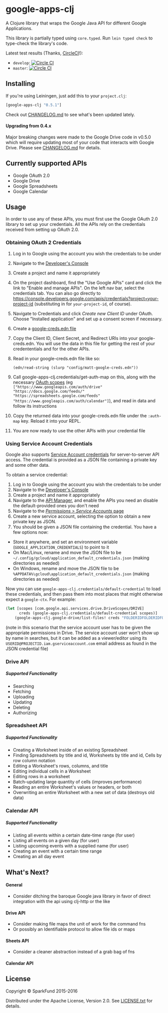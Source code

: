 # google-apps-clj

A Clojure library that wraps the Google Java API for different Google Applications.

This library is partially typed using `core.typed`.  Run `lein typed check` to type-check the library's code.

Latest test results (Thanks, [CircleCI](https://github.com/CircleCI)!):

* `develop`: [![Circle CI](https://circleci.com/gh/SparkFund/google-apps-clj/tree/develop.svg?style=svg)](https://circleci.com/gh/SparkFund/google-apps-clj/tree/develop)
* `master`: [![Circle CI](https://circleci.com/gh/SparkFund/google-apps-clj/tree/master.svg?style=svg)](https://circleci.com/gh/SparkFund/google-apps-clj/tree/master)


## Installing

If you're using Leiningen, just add this to your `project.clj`:

```clj
[google-apps-clj "0.5.1"]
```

Check out [CHANGELOG.md](CHANGELOG.md) to see what's been updated lately.

#### Upgrading from 0.4.x

Major breaking changes were made to the Google Drive code in v0.5.0 which will require updating most of
your code that interacts with Google Drive.  Please see [CHANGELOG.md](CHANGELOG.md) for details.


## Currently supported APIs

* Google OAuth 2.0
* Google Drive
* Google Spreadsheets
* Google Calendar

## Usage
In order to use any of these APIs, you must first use the Google OAuth 2.0 library to set up your credentials. All the APIs rely on the credentials received from setting up OAuth 2.0.

### Obtaining OAuth 2 Credentials

1. Log in to Google using the account you wish the credentials to be under
2. Navigate to the [Developer's Console](https://console.developers.google.com)
3. Create a project and name it appropriately
4. On the project dashboard, find the "Use Google APIs" card and click the link to "Enable and manage APIs".  On the left nav bar, select the credentials tab.  You can also go directly to https://console.developers.google.com/apis/credentials?project=your-project-id (substituting in for `your-project-id`, of course).
5. Navigate to Credentials and click *Create new Client ID* under OAuth. Choose "Installed application" and set up a consent screen if necessary.
6. Create a [google-creds.edn file](https://github.com/dunn-mat/google-apps-clj/blob/master/config/google-creds.edn.template)
7. Copy the Client ID, Client Secret, and Redirect URIs into your google-creds.edn. You will use the data in this file for getting the rest of your credententials and for the other APIs.
8. Read in your google-creds.edn file like so:

     `(edn/read-string (slurp "config/matt-google-creds.edn"))`

9. Call google-apps-clj.credentials/get-auth-map on this, along with the necessary [OAuth scopes](https://developers.google.com/identity/protocols/googlescopes) (eg `["https://www.googleapis.com/auth/drive" "https://docs.google.com/feeds/" "https://spreadsheets.google.com/feeds" "https://www.googleapis.com/auth/calendar"]`), and read in data and follow its instructions
10. Copy the returned data into your google-creds.edn file under the `:auth-map` key. Reload it into your REPL.
11. You are now ready to use the other APIs with your credential file

### Using Service Account Credentials

Google also supports [Service Account credentials](https://developers.google.com/identity/protocols/OAuth2ServiceAccount)
for server-to-server API access.  The credential is provided as a JSON file containing a private key and some other data.

To obtain a service credential:

1. Log in to Google using the account you wish the credentials to be under
2. Navigate to the [Developer's Console](https://console.developers.google.com)
3. Create a project and name it appropriately
4. Navigate to the [API Manager](https://console.developers.google.com/apis/library), and enable the APIs you need an disable the default-provided ones you don't need
5. Navigate to the [_Permissions > Service Accounts_ page](https://console.developers.google.com/permissions/serviceaccounts)
6. Create a new service account, selecting the option to obtain a new private key as JSON.
7. You should be given a JSON file containing the credential.  You have a few options now:
  * Store it anywhere, and set an environment variable (`GOOGLE_APPLICATION_CREDENTIALS`) to point to it
  * On Mac/Linux, rename and move the JSON file to be `~/.config/gcloud/application_default_credentials.json` (making directories as needed)
  * On Windows, rename and move the JSON file to be `%APPDATA%\gcloud\application_default_credentials.json` (making directories as needed)

Now you can use `google-apps-clj.credentials/default-credential` to load these credentials, and then
pass them into most places that might otherwise expect a `google-ctx`.  For example:

```clj
(let [scopes [com.google.api.services.drive.DriveScopes/DRIVE]
      creds (google-apps-clj.credentials/default-credential scopes)]
    (google-apps-clj.google-drive/list-files! creds "FOLDERIDFOLDERIDFOLDERIDFOLD"))
```

(note in this scenario that the service account user has to be given the appropriate permissions in Drive.
The service account user won't show up by name in searches, but it can be added as a viewer/editor using its
`USERID@PROJECTID.iam.gserviceaccount.com` email address as found in the JSON credential file)


### Drive API

##### Supported Functionality

* Searching
* Fetching
* Uploading
* Updating
* Deleting
* Authorizing

### Spreadsheet API

##### Supported Functionality

* Creating a Worksheet inside of an existing Spreadsheet
* Finding Spreadsheets by title and id, Worksheets by title and id, Cells by row column notation
* Editing a Worksheet's rows, columns, and title
* Editing individual cells in a Worksheet
* Editing rows in a worksheet
* Batch-updating large quantity of cells (improves performance)
* Reading an entire Worksheet's values or headers, or both
* Overwriting an entire Worksheet with a new set of data (destroys old data)

### Calendar API

##### Supported Functionality

* Listing all events within a certain date-time range (for user)
* Listing all events on a given day (for user)
* Listing upcoming events with a supplied name (for user)
* Creating an event with a certain time range
* Creating an all day event

## What's Next?

#### General

* Consider ditching the baroque Google java library in favor of
  direct integration with the api using clj-http or the like

#### Drive API
* Consider making file maps the unit of work for the command fns
* Or possibly an Identifiable protocol to allow file ids or maps

#### Sheets API
* Consider a cleaner abstraction instead of a grab bag of fns

#### Calendar API

## License

Copyright © SparkFund 2015-2016

Distributed under the Apache License, Version 2.0. See [LICENSE.txt](LICENSE.txt) for details.
